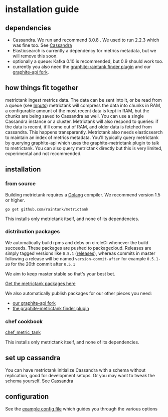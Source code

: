 # installation guide

## dependencies

* Cassandra. We run and recommend 3.0.8 .  We used to run 2.2.3 which was fine too. See
[Cassandra](https://github.com/raintank/metrictank/blob/master/docs/cassandra.md)
* Elasticsearch is currently a dependency for metrics metadata, but we will remove this soon.
* optionally a queue: Kafka 0.10 is recommended, but 0.9 should work too.
* currently you also need the [graphite-raintank finder plugin](https://github.com/raintank/graphite-metrictank)
  and our [graphite-api fork](https://github.com/raintank/graphite-api/).

## how things fit together

metrictank ingest metrics data. The data can be sent into it, or be read from a queue (see
[Inputs](https://github.com/raintank/metrictank/blob/master/docs/inputs.md))
metrictank will compress the data into chunks in RAM, a configurable amount of the most recent data
is kept in RAM, but the chunks are being saved to Cassandra as well.  You can use a single Cassandra
instance or a cluster.  Metrictank will also respond to queries: if the data is recent, it'll come out of
RAM, and older data is fetched from cassandra.  This happens transparantly.
Metrictank also needs elasticsearch to maintain an index of metrics metadata.
You'll typically query metrictank by querying graphite-api which uses the graphite-metrictank plugin to talk
to metrictank.  You can also query metrictank directly but this is very limited, experimental and not recommended.


## installation

### from source

Building metrictank requires a [Golang](https://golang.org/) compiler.
We recommend version 1.5 or higher.

```
go get github.com/raintank/metrictank
```

This installs only metrictank itself, and none of its dependencies.

### distribution packages

We automatically build rpms and debs on circleCi whenever the build succeeds.
These packages are pushed to packagecloud.
Releases are simply tagged versions like `0.5.1` ([releases](https://github.com/raintank/metrictank/releases)),
whereas commits in master following a release will be named `version-commit-after` for example `0.5.1-20` for
the 20th commit after `0.5.1`

We aim to keep master stable so that's your best bet.

[Get the metrictank packages here](https://packagecloud.io/app/raintank/raintank/search?filter=all&q=metrictank&dist=)

We also automatically publish packages for our other pieces you need:

* [our graphite-api fork](https://packagecloud.io/app/raintank/raintank/search?filter=all&q=graphite-api&dist=)
* [the graphite-metrictank finder plugin](https://packagecloud.io/app/raintank/raintank/search?filter=all&q=graphite-metrictank&dist=)

### chef cookbook

[chef_metric_tank](https://github.com/raintank/chef_metric_tank)

This installs only metrictank itself, and none of its dependencies.

## set up cassandra

You can have metrictank initialize Cassandra with a schema without replication, good for development setups.
Or you may want to tweak the schema yourself. See
[Cassandra](https://github.com/raintank/metrictank/blob/master/docs/cassandra.md)

## configuration

See the [example config file](https://github.com/raintank/metrictank/blob/master/metrictank-sample.ini) which guides you through the various options
